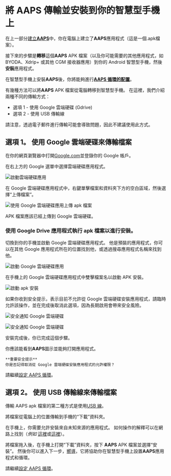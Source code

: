 # 將 **AAPS** 傳輸並安裝到你的智慧型手機上

在上一部分[建立**AAPS**](../SettingUpAaps/BuildingAaps.md)中，你在電腦上建立了**AAPS**應用程式（這是一個.apk檔案）。

接下來的步驟是**轉移**這個**AAPS** APK 檔案（以及你可能需要的其他應用程式，如 BYODA、Xdrip+ 或其他 CGM 接收器應用）到你的 Android 智慧型手機，然後**安裝**應用程式。

在智慧型手機上安裝**AAPS**後，你將能夠進行[**AAPS 循環的配置**](../SettingUpAaps/SetupWizard.md)。

有幾種方法可以將**AAPS** APK 檔案從電腦轉移到智慧型手機。 在這裡，我們介紹兩種不同的傳輸方式：

* 選項 1 - 使用 Google 雲端硬碟 (Gdrive)
* 選項 2 - 使用 USB 傳輸線

請注意，透過電子郵件進行傳輸可能會導致問題，因此不建議使用此方式。

## 選項 1。 使用 Google 雲端硬碟來傳輸檔案

在你的網頁瀏覽器中打開[Google.com](https://www.google.com/)並登錄你的 Google 帳戶。

在右上方的 Google 選單中選擇雲端硬碟應用程式。

![啟動雲端硬碟應用](../images/GoogleDriveInWebbrowser.png)

在 Google 雲端硬碟應用程式中，右鍵單擊檔案和資料夾下方的空白區域，然後選擇“上傳檔案”。

![使用 Google 雲端硬碟應用上傳 apk 檔案](../images/GoogleDriveUploadFile.png)

APK 檔案應該已經上傳到 Google 雲端硬碟。


### 使用 Google Drive 應用程式執行 apk 檔案以進行安裝。

切換到你的手機並啟動 Google 雲端硬碟應用程式。 他是預裝的應用程式，你可以在其他 Google 應用程式所在的位置找到他，或透過搜尋應用程式名稱來找到他。

![啟動 Google 雲端硬碟應用](../images/GoogleDriveMobileAPPLaunch.png)

在手機上的 Google 雲端硬碟應用程式中雙擊檔案名以啟動 APK 安裝。

![啟動 apk 安裝](../images/GoogleDriveMobileUploadedAPK.png)

如果你收到安全提示，表示目前不允許從 Google 雲端硬碟安裝應用程式，請臨時允許該操作，並在完成後取消此選項，因為長期啟用會帶來安全風險。

![安全通知 Google 雲端硬碟](../images/GoogleDriveMobileMissingSecuritySetting.png)

![安全通知 Google 雲端硬碟](../images/GoogleDriveMobileSettingSecuritySetting.png)

安裝完成後，你已完成這個步驟。

你應該能看到**AAPS**圖示並能夠打開應用程式。

```{warning}
**重要安全提示**
你是否記得取消從 Google 雲端硬碟安裝應用程式的允許權限？
```

請繼續[設定 AAPS 循環](../SettingUpAaps/SetupWizard.md)。

## 選項 2。 使用 USB 傳輸線來傳輸檔案
傳輸 AAPS apk 檔案的第二種方式是使用[USB 線](https://support.google.com/android/answer/9064445?hl=zh-TW)。

將檔案從電腦上的位置傳輸到手機的“下載”資料夾。

在手機上，你需要允許安裝來自未知來源的應用程式。 如何操作的解釋可以在網路上找到（_例如_ [這裡](https://www.expressvpn.com/de/support/vpn-setup/enable-apk-installs-android/)或[這裡](https://www.androidcentral.com/unknown-sources)）。

將檔案拖入後，在手機上打開“下載”資料夾，按下 **AAPS** APK 檔案並選擇“安裝”。 然後你可以進入下一步，[嚮導](../SettingUpAaps/SetupWizard.md)，它將協助你在智慧型手機上設置**AAPS**應用程式和循環。

請繼續[設定 AAPS 循環](../SettingUpAaps/SetupWizard.md)。